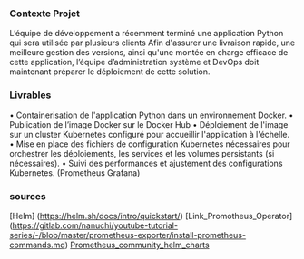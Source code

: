 ### Contexte Projet 

L’équipe de développement a récemment terminé une application Python qui sera utilisée par plusieurs clients 
Afin d'assurer une livraison rapide, une meilleure gestion des versions, ainsi qu'une montée en charge efficace de cette application, l’équipe d’administration système et DevOps doit maintenant préparer le déploiement de cette solution.

### Livrables

•	Containerisation de l'application Python dans un environnement Docker. 
•	Publication de l’image Docker sur le Docker Hub
•	Déploiement de l'image sur un cluster Kubernetes configuré pour accueillir l'application à l'échelle. 
•	Mise en place des fichiers de configuration Kubernetes nécessaires pour orchestrer les déploiements, les services et les volumes   persistants (si nécessaires). 
•	Suivi des performances et ajustement des configurations Kubernetes. (Prometheus Grafana)


### sources

[Helm] (https://helm.sh/docs/intro/quickstart/)
[Link_Promotheus_Operator] (https://gitlab.com/nanuchi/youtube-tutorial-series/-/blob/master/prometheus-exporter/install-prometheus-commands.md)
[Prometheus_community_helm_charts](https://github.com/prometheus-community/helm-charts/tree/main/charts)

